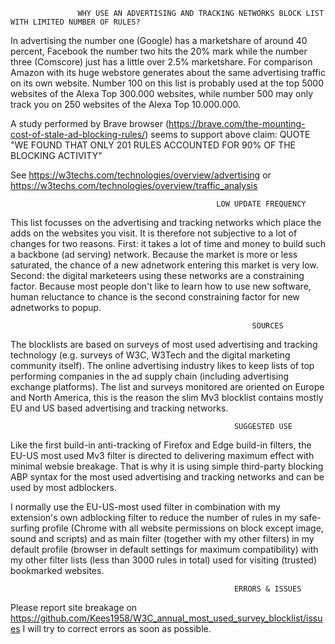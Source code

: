                    WHY USE AN ADVERTISING AND TRACKING NETWORKS BLOCK LIST WITH LIMITED NUMBER OF RULES? 
In advertising the number one (Google) has a marketshare of around 40 percent, Facebook the number two hits the 20% mark while the number three (Comscore) just has a little over 2.5% marketshare. For comparison Amazon with its huge webstore generates about the same advertising traffic on its own website. Number 100 on this list is probably used at the top 5000 websites of the Alexa Top 300.000 websites, while number 500 may only track you on 250 websites of the Alexa Top 10.000.000. 

A study performed by Brave browser (https://brave.com/the-mounting-cost-of-stale-ad-blocking-rules/) seems to support above claim: QUOTE "WE FOUND THAT ONLY 201 RULES ACCOUNTED FOR 90% OF THE BLOCKING ACTIVITY" 

See https://w3techs.com/technologies/overview/advertising or https://w3techs.com/technologies/overview/traffic_analysis 

                                                  LOW UPDATE FREQUENCY
This list focusses on the advertising and tracking networks which place the adds on the websites you visit. It is therefore not subjective to a lot of changes for two reasons. First: it takes a lot of time and money to build such a backbone (ad serving) network. Because the market is more or less saturated, the chance of a new adnetwork entering this market is very low. Second: the digital marketeers using these networks are a constraining factor. Because most people don't like to learn how to use new software, human reluctance to chance is the second constraining factor for new adnetworks to popup. 

                                                          SOURCES
The blocklists are based on surveys of most used advertising and tracking technology (e.g. surveys of W3C, W3Tech and the digital marketing community itself). The online advertising industry likes to keep lists of top performing companies in the ad supply chain (including advertising exchange platforms). The list and surveys monitored are oriented on Europe and North America, this is the reason the slim Mv3 blocklist contains mostly EU and US based advertising and tracking networks. 

                                                      SUGGESTED USE

Like the first build-in anti-tracking of Firefox and Edge build-in filters, the EU-US most used Mv3 filter is directed to delivering maximum effect with minimal websie breakage. That is why it is using simple third-party blocking ABP syntax for the most used advertising and tracking networks and can be used by most adblockers.

I normally use the EU-US-most used filter in combination with my extension's own adblocking filter to reduce the number of rules in my safe-surfing profile (Chrome with all website permissions on block except image, sound and scripts) and as main filter (together with my other filters) in my default profile (browser in default settings for maximum compatibility) with my other filter lists (less than 3000 rules in total) used for visiting (trusted) bookmarked websites. 

                                                      ERRORS & ISSUES
Please report site breakage on https://github.com/Kees1958/W3C_annual_most_used_survey_blocklist/issues I will try to correct errors as soon as possible.  

